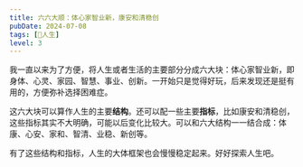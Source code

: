 ```yaml
---
title: 六六大顺：体心家智业新，康安和清稳创
pubDate: 2024-07-08
tags: [🧚人生]
level: 3
---
```


我一直以来为了方便，将人生或者生活的主要部分分成六大块：体心家智业新，即身体、心灵、家园、智慧、事业、创新。一开始只是觉得好玩，后来发现还是挺有用的，方便弥补选择困难症。

这六大块可以算作人生的主要**结构**。还可以配一些主要**指标**，比如康安和清稳创，这些指标其实不大明确，可能以后变化比较大。可以和六大结构一一结合成：体康、心安、家和、智清、业稳、新创等。

有了这些结构和指标，人生的大体框架也会慢慢稳定起来。好好探索人生吧。
